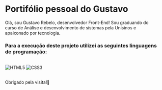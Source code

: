 # Portifólio pessoal do Gustavo
Olá, sou Gustavo Rebelo, desenvolvedor Front-End!
Sou graduando do curso de Análise e desenvolvimento de sistemas pela Unisinos e apaixonado por tecnologia.<br/>

### Para a execução deste projeto utilizei as seguintes linguagens de programação:<br/>

<div style="display: inline-block"><br/>
    <img src="https://img.shields.io/badge/HTML5-E34F26?style=for-the-badge&logo=html5&logoColor=white" alt="HTML5" allign="center"/>
    <img src="https://img.shields.io/badge/CSS3-1572B6?style=for-the-badge&logo=css3&logoColor=white" alt="CSS3" allign="center"/>
</div>

<br/>Obrigado pela visita!👋
